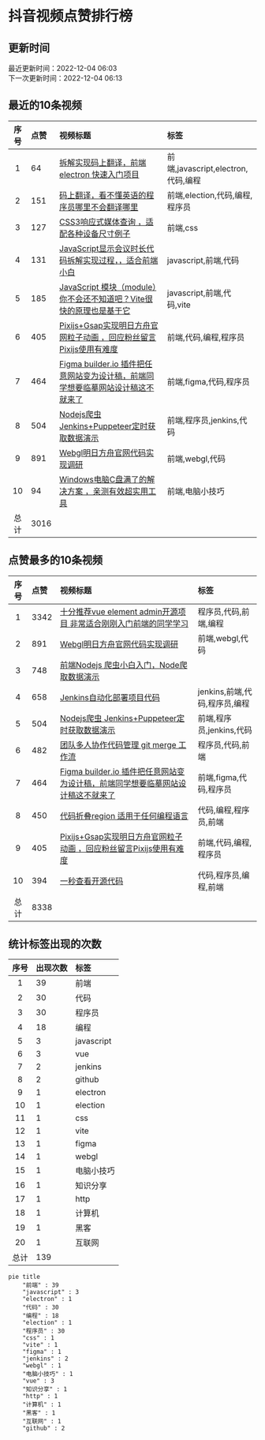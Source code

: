 # 抖音视频点赞排行榜

## 更新时间

最近更新时间：2022-12-04 06:03<br/>下一次更新时间：2022-12-04 06:13

## 最近的10条视频

|序号|点赞|视频标题|标签|
|:--:|:--|:--|:--|
|1|64|[拆解实现码上翻译，前端 electron 快速入门项目     ](https://douyin.com/video/7172833400963763463)|前端,javascript,electron,代码,编程|
|2|151|[码上翻译，看不懂英语的程序员哪里不会翻译哪里    ](https://douyin.com/video/7172194750777281828)|前端,election,代码,编程,程序员|
|3|127|[CSS3响应式媒体查询 ，适配各种设备尺寸例子 ](https://douyin.com/video/7171846490917195016)|前端,css|
|4|131|[JavaScript显示会议时长代码拆解实现过程，，适合前端小白  ](https://douyin.com/video/7171537579060382990)|javascript,前端,代码|
|5|185|[JavaScript 模块（module）你不会还不知道吧？Vite很快的原理也是基于它    ](https://douyin.com/video/7171175488021384455)|javascript,前端,代码,vite|
|6|405|[Pixijs+Gsap实现明日方舟官网粒子动画 ，回应粉丝留言Pixijs使用有难度    ](https://douyin.com/video/7170813541367221518)|前端,代码,编程,程序员|
|7|464|[Figma builder.io 插件把任意网站变为设计稿，前端同学想要临摹网站设计稿这不就来了    ](https://douyin.com/video/7170354855603621150)|前端,figma,代码,程序员|
|8|504|[Nodejs爬虫 Jenkins+Puppeteer定时获取数据演示    ](https://douyin.com/video/7170040411379993887)|前端,程序员,jenkins,代码|
|9|891|[Webgl明日方舟官网代码实现调研     ](https://douyin.com/video/7169612171553361183)|前端,webgl,代码|
|10|94|[Windows电脑C盘满了的解决方案 ，亲测有效超实用工具   ](https://douyin.com/video/7169207535067581733)|前端,电脑小技巧|
|总计|3016|||

## 点赞最多的10条视频

|序号|点赞|视频标题|标签|
|:--:|:--|:--|:--|
|1|3342|[十分推荐vue element admin开源项目 非常适合刚刚入门前端的同学学习   ](https://douyin.com/video/7161996754227907873)|程序员,代码,前端,编程|
|2|891|[Webgl明日方舟官网代码实现调研     ](https://douyin.com/video/7169612171553361183)|前端,webgl,代码|
|3|748|[前端Nodejs 爬虫小白入门，Node爬取数据演示](https://douyin.com/video/7167758991055998222)||
|4|658|[Jenkins自动化部署项目代码          ](https://douyin.com/video/7165912754023419172)|jenkins,前端,代码,程序员,编程|
|5|504|[Nodejs爬虫 Jenkins+Puppeteer定时获取数据演示    ](https://douyin.com/video/7170040411379993887)|前端,程序员,jenkins,代码|
|6|482|[团队多人协作代码管理 git merge 工作流     ](https://douyin.com/video/7167047701987708173)|程序员,代码,前端|
|7|464|[Figma builder.io 插件把任意网站变为设计稿，前端同学想要临摹网站设计稿这不就来了    ](https://douyin.com/video/7170354855603621150)|前端,figma,代码,程序员|
|8|450|[代码折叠region 适用于任何编程语言    ](https://douyin.com/video/7160892403325439271)|代码,编程,程序员,前端|
|9|405|[Pixijs+Gsap实现明日方舟官网粒子动画 ，回应粉丝留言Pixijs使用有难度    ](https://douyin.com/video/7170813541367221518)|前端,代码,编程,程序员|
|10|394|[一秒查看开源代码     ](https://douyin.com/video/7161275091140087073)|代码,程序员,编程,前端|
|总计|8338|||

## 统计标签出现的次数

|序号|出现次数|标签|
|:--:|:--|:--|
|1|39|前端|
|2|30|代码|
|3|30|程序员|
|4|18|编程|
|5|3|javascript|
|6|3|vue|
|7|2|jenkins|
|8|2|github|
|9|1|electron|
|10|1|election|
|11|1|css|
|12|1|vite|
|13|1|figma|
|14|1|webgl|
|15|1|电脑小技巧|
|16|1|知识分享|
|17|1|http|
|18|1|计算机|
|19|1|黑客|
|20|1|互联网|
|总计|139||

```Mermaid
pie title 
    "前端" : 39
    "javascript" : 3
    "electron" : 1
    "代码" : 30
    "编程" : 18
    "election" : 1
    "程序员" : 30
    "css" : 1
    "vite" : 1
    "figma" : 1
    "jenkins" : 2
    "webgl" : 1
    "电脑小技巧" : 1
    "vue" : 3
    "知识分享" : 1
    "http" : 1
    "计算机" : 1
    "黑客" : 1
    "互联网" : 1
    "github" : 2
```

